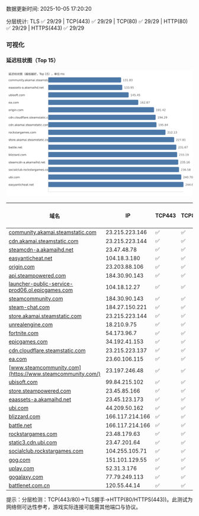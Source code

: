 数据更新时间: 2025-10-05 17:20:20

分层统计: TLS ✅ 29/29 | TCP(443) ✅ 29/29 | TCP(80) ✅ 29/29 | HTTP(80) ✅ 29/29 | HTTPS(443) ✅ 29/29

### 可视化

#### 延迟柱状图（Top 15）

![Latency Chart](latency_chart.svg)

| 域名 | IP | TCP443 | TCP80 | TLS 握手 | HTTP(80) | 状态码 | HTTPS(443) | 状态码(HTTPS) | 延迟(ms) |
|---|---|---|---|---|---|---|---|---|---|
| [community.akamai.steamstatic.com](https://community.akamai.steamstatic.com/) | 23.215.223.146 | ✅ | ✅ | ✅ | ✅ | 403 | ✅ | 403 | 131.83 |
| [cdn.akamai.steamstatic.com](https://cdn.akamai.steamstatic.com/) | 23.215.223.144 | ✅ | ✅ | ✅ | ✅ | 200 | ✅ | 200 | 195.84 |
| [steamcdn-a.akamaihd.net](https://steamcdn-a.akamaihd.net/) | 23.47.48.78 | ✅ | ✅ | ✅ | ✅ | 200 | ✅ | 200 | 235.16 |
| [easyanticheat.net](https://easyanticheat.net/) | 104.18.3.180 | ✅ | ✅ | ✅ | ✅ | 301 | ✅ | 301 | 244.65 |
| [origin.com](https://origin.com/) | 23.203.88.106 | ✅ | ✅ | ✅ | ✅ | 301 | ✅ | 301 | 191.42 |
| [api.steampowered.com](https://api.steampowered.com/) | 184.30.90.143 | ✅ | ✅ | ✅ | ✅ | 404 | ✅ | 404 | 262.65 |
| [launcher-public-service-prod06.ol.epicgames.com](https://launcher-public-service-prod06.ol.epicgames.com/) | 104.18.12.27 | ✅ | ✅ | ✅ | ✅ | 404 | ✅ | 404 | 315.99 |
| [steamcommunity.com](https://steamcommunity.com/) | 184.30.90.143 | ✅ | ✅ | ✅ | ✅ | 302 | ✅ | 200 | 333.72 |
| [steam-chat.com](https://steam-chat.com/) | 184.27.150.221 | ✅ | ✅ | ✅ | ✅ | 302 | ✅ | 404 | 305.94 |
| [store.akamai.steamstatic.com](https://store.akamai.steamstatic.com/) | 23.215.223.144 | ✅ | ✅ | ✅ | ✅ | 403 | ✅ | 403 | 227.81 |
| [unrealengine.com](https://unrealengine.com/) | 18.210.9.75 | ✅ | ✅ | ✅ | ✅ | 301 | ✅ | 301 | 298.85 |
| [fortnite.com](https://fortnite.com/) | 54.173.96.7 | ✅ | ✅ | ✅ | ✅ | 301 | ✅ | 301 | 313.04 |
| [epicgames.com](https://epicgames.com/) | 34.192.41.153 | ✅ | ✅ | ✅ | ✅ | 301 | ✅ | 302 | 344.81 |
| [cdn.cloudflare.steamstatic.com](https://cdn.cloudflare.steamstatic.com/) | 23.215.223.137 | ✅ | ✅ | ✅ | ✅ | 200 | ✅ | 301 | 194.29 |
| [ea.com](https://ea.com/) | 23.60.106.115 | ✅ | ✅ | ✅ | ✅ | 301 | ✅ | 301 | 162.87 |
| [www.steamcommunity.com](https://www.steamcommunity.com/) | 23.197.246.48 | ✅ | ✅ | ✅ | ✅ | 302 | ✅ | 302 | 380.45 |
| [ubisoft.com](https://ubisoft.com/) | 99.84.215.102 | ✅ | ✅ | ✅ | ✅ | 301 | ✅ | 301 | 145.45 |
| [store.steampowered.com](https://store.steampowered.com/) | 23.45.85.166 | ✅ | ✅ | ✅ | ✅ | 302 | ✅ | 200 | 582.13 |
| [eaassets-a.akamaihd.net](https://eaassets-a.akamaihd.net/) | 23.45.123.173 | ✅ | ✅ | ✅ | ✅ | 404 | ✅ | 404 | 133.95 |
| [ubi.com](https://ubi.com/) | 44.209.50.162 | ✅ | ✅ | ✅ | ✅ | 301 | ✅ | 301 | 240.7 |
| [blizzard.com](https://blizzard.com/) | 166.117.214.166 | ✅ | ✅ | ✅ | ✅ | 302 | ✅ | 302 | 233.19 |
| [battle.net](https://battle.net/) | 166.117.214.166 | ✅ | ✅ | ✅ | ✅ | 301 | ✅ | 301 | 231.67 |
| [rockstargames.com](https://rockstargames.com/) | 23.48.179.63 | ✅ | ✅ | ✅ | ✅ | 301 | ✅ | 301 | 212.13 |
| [static3.cdn.ubi.com](https://static3.cdn.ubi.com/) | 23.47.201.64 | ✅ | ✅ | ✅ | ✅ | 401 | ✅ | 401 | 301.1 |
| [socialclub.rockstargames.com](https://socialclub.rockstargames.com/) | 104.255.105.71 | ✅ | ✅ | ✅ | ✅ | 301 | ✅ | 307 | 236.58 |
| [gog.com](https://gog.com/) | 151.101.129.55 | ✅ | ✅ | ✅ | ✅ | 301 | ✅ | 301 | 672.02 |
| [uplay.com](https://uplay.com/) | 52.31.3.176 | ✅ | ✅ | ✅ | ✅ | 301 | ✅ | 301 | 438.85 |
| [gogalaxy.com](https://gogalaxy.com/) | 77.79.249.113 | ✅ | ✅ | ✅ | ✅ | 301 | ✅ | 301 | 566.9 |
| [battlenet.com.cn](https://battlenet.com.cn/) | 120.55.44.14 | ✅ | ✅ | ✅ | ✅ | 308 | ✅ | 302 | 880.96 |

提示：分层检测：TCP(443/80)→TLS握手→HTTP(80/HTTPS(443))。此测试为网络侧可达性参考，游戏实际连接可能需其他端口与协议。